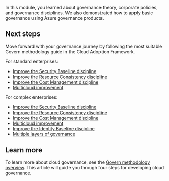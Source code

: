 In this module, you learned about governance theory, corporate policies, and governance disciplines. We also demonstrated how to apply basic governance using Azure governance products.

## Next steps

Move forward with your governance journey by following the most suitable Govern methodology guide in the Cloud Adoption Framework.

For standard enterprises:

- [Improve the Security Baseline discipline](/azure/cloud-adoption-framework/govern/guides/standard/security-baseline-improvement?azure-portal=true)
- [Improve the Resource Consistency discipline](/azure/cloud-adoption-framework/govern/guides/standard/resource-consistency-improvement?azure-portal=true)
- [Improve the Cost Management discipline](/azure/cloud-adoption-framework/govern/guides/standard/cost-management-improvement?azure-portal=true)
- [Multicloud improvement](/azure/cloud-adoption-framework/govern/guides/standard/multicloud-improvement?azure-portal=true)

For complex enterprises:

- [Improve the Security Baseline discipline](/azure/cloud-adoption-framework/govern/guides/complex/security-baseline-improvement?azure-portal=true)
- [Improve the Resource Consistency discipline](/azure/cloud-adoption-framework/govern/guides/complex/resource-consistency-improvement?azure-portal=true)
- [Improve the Cost Management discipline](/azure/cloud-adoption-framework/govern/guides/complex/cost-management-improvement?azure-portal=true)
- [Multicloud improvement](/azure/cloud-adoption-framework/govern/guides/complex/multicloud-improvement?azure-portal=true)
- [Improve the Identity Baseline discipline](/azure/cloud-adoption-framework/govern/guides/complex/identity-baseline-improvement?azure-portal=true)
- [Multiple layers of governance](/azure/cloud-adoption-framework/govern/guides/complex/multiple-layers-of-governance?azure-portal=true)

## Learn more

To learn more about cloud governance, see the [Govern methodology overview](/azure/cloud-adoption-framework/govern/?azure-portal=true?). This article will guide you through four steps for developing cloud governance.
